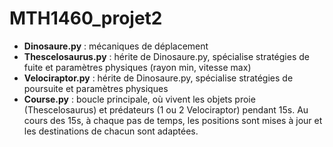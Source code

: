 
# MTH1460_projet2

 - **Dinosaure.py** : mécaniques de déplacement
 - **Thescelosaurus.py** : hérite de Dinosaure.py, spécialise stratégies de fuite et paramètres physiques (rayon min, vitesse max)
 - **Velociraptor.py** : hérite de Dinosaure.py, spécialise stratégies de poursuite et paramètres physiques
 - **Course.py** : boucle principale, où vivent les objets proie (Thescelosaurus) et prédateurs (1 ou 2 Velociraptor) pendant 15s. Au cours des 15s, à chaque pas de temps, 
            les positions sont mises à jour et les destinations de chacun sont adaptées.
